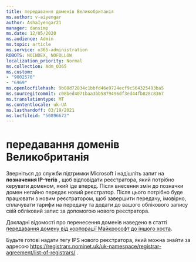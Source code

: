 ```yaml
---
title: передавання доменів Великобританія
ms.author: v-aiyengar
author: AshaIyengar21
manager: dansimp
ms.date: 12/05/2020
ms.audience: Admin
ms.topic: article
ms.service: o365-administration
ROBOTS: NOINDEX, NOFOLLOW
localization_priority: Normal
ms.collection: Adm_O365
ms.custom:
- "9002570"
- "6969"
ms.openlocfilehash: 9b08d72834c1bbfd46e9724ecf9c564325493ba5
ms.sourcegitcommit: c08bed4071baa3bb5879496df3ed44fb828c8367
ms.translationtype: MT
ms.contentlocale: uk-UA
ms.lasthandoff: 03/19/2021
ms.locfileid: "50896672"
---
```

# <a name="uk-domain-transfers"></a>передавання доменів Великобританія

Зверніться до служби підтримки Microsoft і надішліть запит на **позначення IP-тегів** , щоб відповідати реєстратора, який потрібно керувати доменом, який іде вперед. Після внесення змін до позначки домен негайно передає новий реєстратор. Після цього потрібно буде працювати з новим реєстратором, щоб завершити передачу, імовірно, сплачувати тарифи на передачу та додати до вашого облікового запису свій обліковий запис за допомогою нового реєстратора.

Докладні відомості про перенесення доменів наведено в статті [передавання домену від корпорації Майкрософт до іншого хоста](https://docs.microsoft.com/microsoft-365/admin/get-help-with-domains/transfer-a-domain-from-microsoft-to-another-host?view=o365-worldwide).

Будьте готові надати тегу IPS нового реєстратора, який можна знайти за адресою https://registrars.nominet.uk/uk-namespace/registrar-agreement/list-of-registrars/ .
